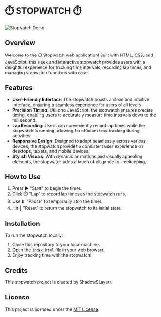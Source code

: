 # ⏱️ STOPWATCH ⏱️

![Stopwatch Demo](demo.gif)

## Overview

Welcome to the ⏱️ Stopwatch web application! Built with HTML, CSS, and JavaScript, this sleek and interactive stopwatch provides users with a delightful experience for tracking time intervals, recording lap times, and managing stopwatch functions with ease.

## Features

- **User-Friendly Interface**: The stopwatch boasts a clean and intuitive interface, ensuring a seamless experience for users of all levels.
- **Precision Timing**: Utilizing JavaScript, the stopwatch ensures precise timing, enabling users to accurately measure time intervals down to the millisecond.
- **Lap Recording**: Users can conveniently record lap times while the stopwatch is running, allowing for efficient time tracking during activities.
- **Responsive Design**: Designed to adapt seamlessly across various devices, the stopwatch provides a consistent user experience on desktops, tablets, and mobile devices.
- **Stylish Visuals**: With dynamic animations and visually appealing elements, the stopwatch adds a touch of elegance to timekeeping.

## How to Use

1. Press ▶️ "Start" to begin the timer.
2. Click ⏱️ "Lap" to record lap times as the stopwatch runs.
3. Use ⏸️ "Pause" to temporarily stop the timer.
4. Hit 🔄 "Reset" to return the stopwatch to its initial state.

## Installation

To run the stopwatch locally:

1. Clone this repository to your local machine.
2. Open the `index.html` file in your web browser.
3. Enjoy tracking time with the stopwatch!

## Credits

This stopwatch project is created by ShadowSLayerr.

## License

This project is licensed under the [MIT License](LICENSE).
